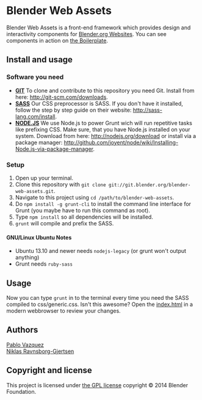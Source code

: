 # Blender Web Assets
Blender Web Assets is a front-end framework which provides design and interactivity components for [Blender.org Websites](http://www.blender.org). You can see components in action on [the Boilerplate]( http://www.blender.org/wp-content/themes/bthree/assets_shared/utils/boilerplate.html).

## Install and usage
### Software you need
* **[GIT](http://git-scm.com)** To clone and contribute to this repository you need Git. Install from here: http://git-scm.com/downloads.
* **[SASS](http://sass-lang.com)** Our CSS preprocessor is SASS. If you don't have it installed, follow the step by step guide on their website: http://sass-lang.com/install.
* **[NODE.JS](http://nodejs.org)** We use Node.js to power Grunt wich will run repetitive tasks like prefixing CSS. Make sure, that you have Node.js installed on your system. Download from here: http://nodejs.org/download or install via a package manager: http://github.com/joyent/node/wiki/Installing-Node.js-via-package-manager.

### Setup
1. Open up your terminal.
2. Clone this repository with `git clone git://git.blender.org/blender-web-assets.git`.
3. Navigate to this project using `cd /path/to/blender-web-assets`.
4. Do `npm install -g grunt-cli` to install the command line interface for Grunt (you maybe have to run this command as root).
5. Type `npm install` so all dependencies will be installed.
6. `grunt` will compile and prefix the SASS.

#### GNU/Linux Ubuntu Notes
* Ubuntu 13.10 and newer needs `nodejs-legacy` (or grunt won't output anything)
* Grunt needs `ruby-sass`

## Usage
Now you can type `grunt` in to the terminal every time you need the SASS compiled to css/generic.css. Isn't this awesome? Open the [index.html](index.html) in a modern webbrowser to review your changes.

## Authors
[Pablo Vazquez](http://developer.blender.org/p/venomgfx)  
[Niklas Ravnsborg-Gjertsen](http://developer.blender.org/p/niklasravnsborg)

## Copyright and license
This project is licensed under [the GPL license](LICENSE) copyright © 2014 Blender Foundation.
